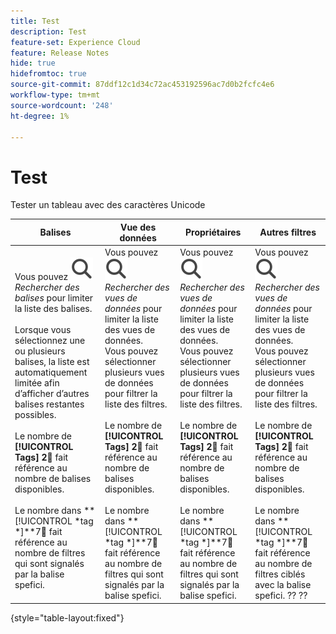 ```yaml
---
title: Test
description: Test
feature-set: Experience Cloud
feature: Release Notes
hide: true
hidefromtoc: true
source-git-commit: 87ddf12c1d34c72ac453192596ac7d0b2fcfc4e6
workflow-type: tm+mt
source-wordcount: '248'
ht-degree: 1%

---
```



# Test

Tester un tableau avec des caractères Unicode

| Balises | Vue des données | Propriétaires | Autres filtres |
|---|---|---|---|
| Vous pouvez ![Rechercher](/help/assets/icons/Search.svg) *Rechercher des balises* pour limiter la liste des balises. <br/><br/>Lorsque vous sélectionnez une ou plusieurs balises, la liste est automatiquement limitée afin d’afficher d’autres balises restantes possibles. <br/><br/>Le nombre de **[!UICONTROL Tags]** **2︎⃣** fait référence au nombre de balises disponibles. <br/><br/>Le nombre dans **[!UICONTROL *tag *]**7︎⃣ fait référence au nombre de filtres qui sont signalés par la balise spefici. | Vous pouvez ![Rechercher](/help/assets/icons/Search.svg) *Rechercher des vues de données* pour limiter la liste des vues de données. <br/>Vous pouvez sélectionner plusieurs vues de données pour filtrer la liste des filtres. <br/><br/>Le nombre de **[!UICONTROL Tags]** **2︎⃣** fait référence au nombre de balises disponibles. <br/><br/>Le nombre dans **[!UICONTROL *tag *]**7︎⃣ fait référence au nombre de filtres qui sont signalés par la balise spefici. | Vous pouvez ![Rechercher](/help/assets/icons/Search.svg) *Rechercher des vues de données* pour limiter la liste des vues de données. <br/>Vous pouvez sélectionner plusieurs vues de données pour filtrer la liste des filtres. <br/><br/>Le nombre de **[!UICONTROL Tags]** **2︎⃣** fait référence au nombre de balises disponibles. <br/><br/>Le nombre dans **[!UICONTROL *tag *]**7︎⃣ fait référence au nombre de filtres qui sont signalés par la balise spefici. | Vous pouvez ![Rechercher](/help/assets/icons/Search.svg) *Rechercher des vues de données* pour limiter la liste des vues de données. <br/>Vous pouvez sélectionner plusieurs vues de données pour filtrer la liste des filtres. <br/><br/>Le nombre de **[!UICONTROL Tags]** **2︎⃣** fait référence au nombre de balises disponibles. <br/><br/>Le nombre dans **[!UICONTROL *tag *]**7︎⃣ fait référence au nombre de filtres ciblés avec la balise spefici. ?? ?? |

{style="table-layout:fixed"}
